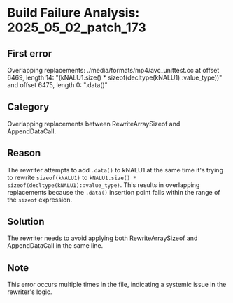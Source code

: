 # Build Failure Analysis: 2025_05_02_patch_173

## First error

Overlapping replacements: ./media/formats/mp4/avc_unittest.cc at offset 6469, length 14: "(kNALU1.size() * sizeof(decltype(kNALU1)::value_type))" and offset 6475, length 0: ".data()"

## Category
Overlapping replacements between RewriteArraySizeof and AppendDataCall.

## Reason
The rewriter attempts to add `.data()` to kNALU1 at the same time it's trying to rewrite `sizeof(kNALU1)` to `kNALU1.size() * sizeof(decltype(kNALU1)::value_type)`. This results in overlapping replacements because the `.data()` insertion point falls within the range of the `sizeof` expression.

## Solution
The rewriter needs to avoid applying both RewriteArraySizeof and AppendDataCall in the same line.

## Note
This error occurs multiple times in the file, indicating a systemic issue in the rewriter's logic.